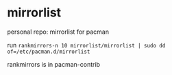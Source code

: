 # mirrorlist
personal repo: mirrorlist for pacman 

run 
`rankmirrors-n 10 mirrorlist/mirrorlist | sudo dd of=/etc/pacman.d/mirrorlist`


rankmirrors is in pacman-contrib 
